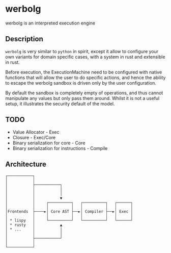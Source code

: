 # werbolg

werbolg is an interpreted execution engine

## Description

`werbolg` is very similar to `python` in spirit, except it allow to configure
your own variants for domain specific cases, with a system in rust and
extensible in rust.

Before execution, the ExecutionMachine need to be configured with native
functions that will allow the user to do specific actions, and hence the
ability to escape the werbolg sandbox is driven only by the user configuration.

By default the sandbox is completely empty of operations, and thus cannot
manipulate any values but only pass them around. Whilst it is not a useful
setup, it illustrates the security default of the model.

## TODO

* Value Allocator - Exec
* Closure - Exec/Core
* Binary serialization for core - Core
* Binary serialization for instructions - Compile

## Architecture

```
┌───────────┐
│           │
│           ├───────────┐
│           │           │
│           │           │
│           │           ▼
│           │     ┌──────────┐   ┌──────────┐   ┌──────┐
│           │     │          │   │          │   │      │
│Frontends  ├────►│ Core AST ├──►│ Compiler ├──►│ Exec │
│           │     │          │   │          │   │      │
│ * lispy   │     └──────────┘   └──────────┘   └──────┘
│ * rusty   │           ▲
│ * ...     │           │
│           │           │
│           ├───────────┘
│           │
└───────────┘
```
